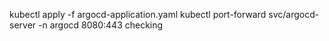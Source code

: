 kubectl apply -f argocd-application.yaml
kubectl port-forward svc/argocd-server -n argocd 8080:443
checking
